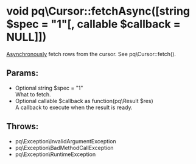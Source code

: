 # void pq\Cursor::fetchAsync([string $spec = "1"[, callable $callback = NULL]])

[Asynchronously](pq/Connection/:%20Asynchronous%20Usage) fetch rows from the cursor.
See pq\Cursor::fetch().

## Params:

* Optional string $spec = "1"  
  What to fetch.
* Optional callable $callback as function(pq\Result $res)  
  A callback to execute when the result is ready.

## Throws:

* pq\Exception\InvalidArgumentException
* pq\Exception\BadMethodCallException
* pq\Exception\RuntimeException
